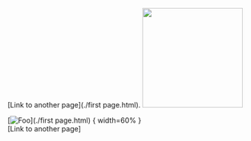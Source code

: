  [Link to another page](./first page.html).
 <img src="http://www.google.com.au/images/nav_logo7.png" width="200"  height="200">

[![Foo](http://www.google.com.au/images/nav_logo7.png)](./first page.html) { width=60% }                                                  
[Link to another page]

